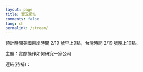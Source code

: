 ```yaml
---
layout: page
title: 實況網址
comments: false
lang: ch
permalink: /stream/
---
```


預計時間美國東岸時間 2/19 號早上9點，台灣時間 2/19 號晚上10點。

主題：實際操作如何研究一家公司

連結(待補)：
